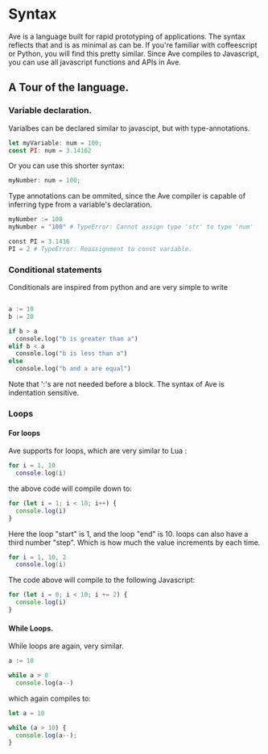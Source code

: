 # Syntax

Ave is a language built for rapid prototyping of applications.
The syntax reflects that and is as minimal as can be. If you're familiar with coffeescript or Python, you will find this pretty similar. Since Ave compiles to Javascript, you can use all javascript functions
and APIs in Ave.

## A Tour of the language.


### Variable declaration.

Varialbes can be declared similar to javascipt, but with type-annotations.

```js
let myVariable: num = 100;
const PI: num = 3.14162
```

Or you can use this shorter syntax:

```js
myNumber: num = 100;
```

Type annotations can be ommited, since the Ave compiler is capable of inferring type from 
a variable's declaration.

```py
myNumber := 100
myNumber = "100" # TypeError: Cannot assign type 'str' to type 'num'

const PI = 3.1416
PI = 2 # TypeError: Reassignment to const variable.
``` 


### Conditional statements

Conditionals are inspired from python and are very simple to write

```py

a := 10
b := 20

if b > a
  console.log("b is greater than a")
elif b < a
  console.log("b is less than a")
else 
  console.log("b and a are equal")

```

Note that ':'s are not needed before a block. The syntax of Ave is indentation sensitive.


### Loops

#### For loops

Ave supports for loops, which are very similar to Lua :

```lua
for i = 1, 10
  console.log(i)
```

the above code will compile down to:

```js
for (let i = 1; i < 10; i++) {
  console.log(i)
}
```

Here the loop "start" is 1, and the loop "end" is 10.
loops can also have a third number "step". Which is how much the value increments by 
each time.

```lua
for i = 1, 10, 2
  console.log(i)
```

The code above will compile to the following Javascript:

```js
for (let i = 0; i < 10; i += 2) {
  console.log(i)
}
```

#### While Loops.

While loops are again, very similar.

```js
a := 10

while a > 0
  console.log(a--)
```

which again compiles to: 

```js
let a = 10

while (a > 10) {
  console.log(a--);
}
```
